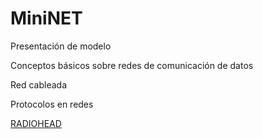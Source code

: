 # MiniNET

Presentación de modelo

Conceptos básicos sobre redes de comunicación de datos

Red cableada

Protocolos en redes

[RADIOHEAD](http://www.airspayce.com/mikem/arduino/RadioHead/index.html)
